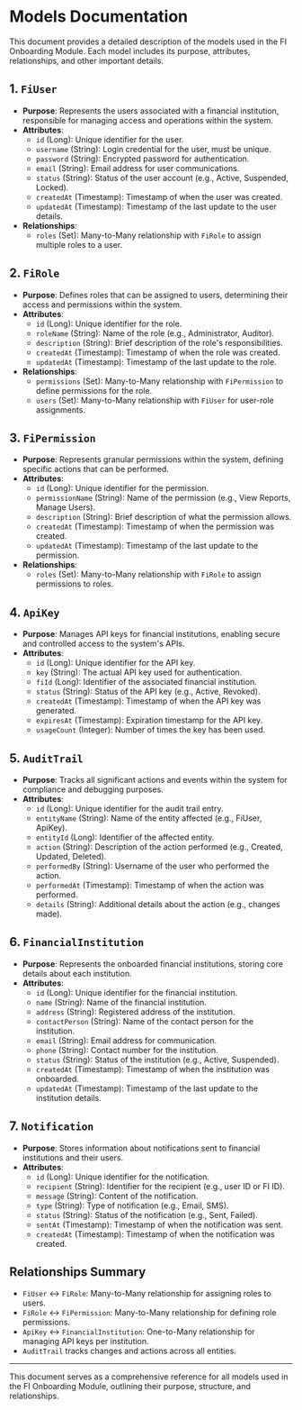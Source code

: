 # Models Documentation

This document provides a detailed description of the models used in the FI Onboarding Module. Each model includes its purpose, attributes, relationships, and other important details.

## 1. `FiUser`
- **Purpose**: Represents the users associated with a financial institution, responsible for managing access and operations within the system.
- **Attributes**:
    - `id` (Long): Unique identifier for the user.
    - `username` (String): Login credential for the user, must be unique.
    - `password` (String): Encrypted password for authentication.
    - `email` (String): Email address for user communications.
    - `status` (String): Status of the user account (e.g., Active, Suspended, Locked).
    - `createdAt` (Timestamp): Timestamp of when the user was created.
    - `updatedAt` (Timestamp): Timestamp of the last update to the user details.
- **Relationships**:
    - `roles` (Set<FiRole>): Many-to-Many relationship with `FiRole` to assign multiple roles to a user.

## 2. `FiRole`
- **Purpose**: Defines roles that can be assigned to users, determining their access and permissions within the system.
- **Attributes**:
    - `id` (Long): Unique identifier for the role.
    - `roleName` (String): Name of the role (e.g., Administrator, Auditor).
    - `description` (String): Brief description of the role's responsibilities.
    - `createdAt` (Timestamp): Timestamp of when the role was created.
    - `updatedAt` (Timestamp): Timestamp of the last update to the role.
- **Relationships**:
    - `permissions` (Set<FiPermission>): Many-to-Many relationship with `FiPermission` to define permissions for the role.
    - `users` (Set<FiUser>): Many-to-Many relationship with `FiUser` for user-role assignments.

## 3. `FiPermission`
- **Purpose**: Represents granular permissions within the system, defining specific actions that can be performed.
- **Attributes**:
    - `id` (Long): Unique identifier for the permission.
    - `permissionName` (String): Name of the permission (e.g., View Reports, Manage Users).
    - `description` (String): Brief description of what the permission allows.
    - `createdAt` (Timestamp): Timestamp of when the permission was created.
    - `updatedAt` (Timestamp): Timestamp of the last update to the permission.
- **Relationships**:
    - `roles` (Set<FiRole>): Many-to-Many relationship with `FiRole` to assign permissions to roles.

## 4. `ApiKey`
- **Purpose**: Manages API keys for financial institutions, enabling secure and controlled access to the system's APIs.
- **Attributes**:
    - `id` (Long): Unique identifier for the API key.
    - `key` (String): The actual API key used for authentication.
    - `fiId` (Long): Identifier of the associated financial institution.
    - `status` (String): Status of the API key (e.g., Active, Revoked).
    - `createdAt` (Timestamp): Timestamp of when the API key was generated.
    - `expiresAt` (Timestamp): Expiration timestamp for the API key.
    - `usageCount` (Integer): Number of times the key has been used.

## 5. `AuditTrail`
- **Purpose**: Tracks all significant actions and events within the system for compliance and debugging purposes.
- **Attributes**:
    - `id` (Long): Unique identifier for the audit trail entry.
    - `entityName` (String): Name of the entity affected (e.g., FiUser, ApiKey).
    - `entityId` (Long): Identifier of the affected entity.
    - `action` (String): Description of the action performed (e.g., Created, Updated, Deleted).
    - `performedBy` (String): Username of the user who performed the action.
    - `performedAt` (Timestamp): Timestamp of when the action was performed.
    - `details` (String): Additional details about the action (e.g., changes made).

## 6. `FinancialInstitution`
- **Purpose**: Represents the onboarded financial institutions, storing core details about each institution.
- **Attributes**:
    - `id` (Long): Unique identifier for the financial institution.
    - `name` (String): Name of the financial institution.
    - `address` (String): Registered address of the institution.
    - `contactPerson` (String): Name of the contact person for the institution.
    - `email` (String): Email address for communication.
    - `phone` (String): Contact number for the institution.
    - `status` (String): Status of the institution (e.g., Active, Suspended).
    - `createdAt` (Timestamp): Timestamp of when the institution was onboarded.
    - `updatedAt` (Timestamp): Timestamp of the last update to the institution details.

## 7. `Notification`
- **Purpose**: Stores information about notifications sent to financial institutions and their users.
- **Attributes**:
    - `id` (Long): Unique identifier for the notification.
    - `recipient` (String): Identifier for the recipient (e.g., user ID or FI ID).
    - `message` (String): Content of the notification.
    - `type` (String): Type of notification (e.g., Email, SMS).
    - `status` (String): Status of the notification (e.g., Sent, Failed).
    - `sentAt` (Timestamp): Timestamp of when the notification was sent.
    - `createdAt` (Timestamp): Timestamp of when the notification was created.

## Relationships Summary
- `FiUser` ↔ `FiRole`: Many-to-Many relationship for assigning roles to users.
- `FiRole` ↔ `FiPermission`: Many-to-Many relationship for defining role permissions.
- `ApiKey` ↔ `FinancialInstitution`: One-to-Many relationship for managing API keys per institution.
- `AuditTrail` tracks changes and actions across all entities.

---

This document serves as a comprehensive reference for all models used in the FI Onboarding Module, outlining their purpose, structure, and relationships.
